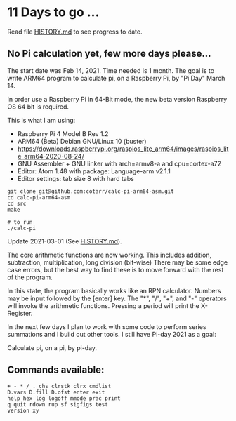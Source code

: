 # 11 Days to go ...

Read file [HISTORY.md](../master/HISTORY.md) to see progress to date.

## No Pi calculation yet, few more days please...

The start date was Feb 14, 2021. Time needed is 1 month.
The goal is to write ARM64 program to calculate pi, on a Raspberry Pi, by "Pi Day" March 14.

In order use a Raspberry Pi in 64-Bit mode, the new beta
version Raspberry OS 64 bit is required.

This is what I am using:

- Raspberry Pi 4 Model B Rev 1.2
- ARM64 (Beta) Debian GNU/Linux 10 (buster)
- https://downloads.raspberrypi.org/raspios_lite_arm64/images/raspios_lite_arm64-2020-08-24/
- GNU Assembler + GNU linker with arch=armv8-a and cpu=cortex-a72
- Editor: Atom 1.48 with package: Language-arm v2.1.1
- Editor settings: tab size 8 with hard tabs

```
git clone git@github.com:cotarr/calc-pi-arm64-asm.git
cd calc-pi-arm64-asm
cd src
make

# to run
./calc-pi

```

Update 2021-03-01 (See [HISTORY.md](../master/HISTORY.md)).

The core arithmetic functions are now working. This includes
addition, subtraction, multiplication, long division (bit-wise)
There may be some edge case errors, but the best way to find
these is to move forward with the rest of the program.

In this state, the program basically works like an RPN calculator.
Numbers may be input followed by the [enter] key. The
"*", "/", "+", and "-" operators will invoke the arithmetic
functions. Pressing a period will print the X-Register.

In the next few days I plan to work with some code to
perform series summations and I build out other tools.
I still have Pi-day 2021 as a goal:

Calculate pi, on a pi, by pi-day.

## Commands available:

```
+ - * / . chs clrstk clrx cmdlist
D.vars D.fill D.ofst enter exit
help hex log logoff mmode prac print
q quit rdown rup sf sigfigs test
version xy
```

